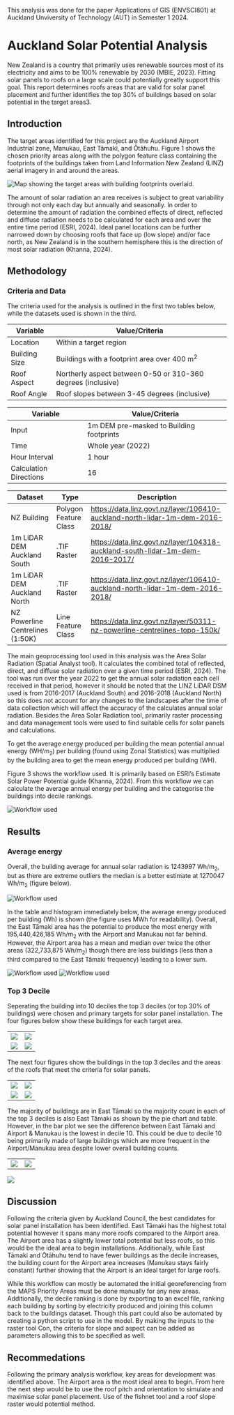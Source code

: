 This analysis was done for the paper Applications of GIS (ENVSCI801) at Auckland Unviversity of Technology (AUT) in Semester 1 2024.
# Auckland Solar Potential Analysis
New Zealand is a country that primarily uses renewable sources most of its electricity and aims to be 100% renewable by 2030 (MBIE, 2023). Fitting solar panels to roofs on a large scale could potentially greatly support this goal. This report determines roofs areas that are valid for solar panel placement and further identifies the top 30% of buildings based on solar potential in the target areas3.

## Introduction
The target areas identified for this project are the Auckland Airport Industrial zone, Manukau, East Tāmaki, and Ōtāhuhu. Figure 1 shows the chosen priority areas along with the polygon feature class containing the footprints of the buildings taken from Land Information New Zealand (LINZ) aerial imagery in and around the areas.

![Map showing the target areas with building footprints overlaid.](figures-report/priorityareas-nbkgd.png)

The amount of solar radiation an area receives is subject to great variability through not only each day but annually and seasonally. In order to determine the amount of radiation the combined effects of direct, reflected and diffuse radiation needs to be calculated for each area and over the entire time period (ESRI, 2024). Ideal panel locations can be further narrowed down by choosing roofs that face up (low slope) and/or face north, as New Zealand is in the southern hemisphere this is the direction of most solar radiation (Khanna, 2024).

## Methodology
### Criteria and Data
The criteria used for the analysis is outlined in the first two tables below, while the datasets used is shown in the third.

| Variable | Value/Criteria |
|---|---|
| Location | Within a target region |
| Building Size | Buildings with a footprint area over 400 m<sup>2</sup> |
| Roof Aspect | Northerly aspect between 0-50 or 310-360 degrees (inclusive) |
| Roof Angle | Roof slopes between 3-45 degrees (inclusive) |

| Variable | Value/Criteria |
|---|---|
| Input | 1m DEM pre-masked to Building footprints |
| Time | Whole year (2022) |
| Hour Interval | 1 hour |
| Calculation Directions | 16 |

| Dataset | Type | Description |
|---|---|---|
| NZ Building | Polygon Feature Class | https://data.linz.govt.nz/layer/106410-auckland-north-lidar-1m-dem-2016-2018/ |
| 1m LiDAR DEM Auckland South | .TIF Raster | https://data.linz.govt.nz/layer/104318-auckland-south-lidar-1m-dem-2016-2017/ |
| 1m LiDAR DEM Auckland North | .TIF Raster | https://data.linz.govt.nz/layer/106410-auckland-north-lidar-1m-dem-2016-2018/ |
| NZ Powerline Centrelines (1:50K) | Line Feature Class | https://data.linz.govt.nz/layer/50311-nz-powerline-centrelines-topo-150k/ |

The main geoprocessing tool used in this analysis was the Area Solar Radiation (Spatial Analyst tool). It calculates the combined total of reflected, direct, and diffuse solar radiation over a given time period (ESRI, 2024). The tool was run over the year 2022 to get the annual solar radiation each cell received in that period, however it should be noted that the LINZ LiDAR DSM used is from 2016-2017 (Auckland South) and 2016-2018 (Auckland North) so this does not account for any changes to the landscapes after the time of data collection which will affect the accuracy of the calculates annual solar radiation. Besides the Area Solar Radiation tool, primarily raster processing and data management tools were used to find suitable cells for solar panels and calculations. 

To get the average energy produced per building the mean potential annual energy (WH/m<sub>2</sub>) per building (found using Zonal Statistics) was multiplied by the building area to get the mean energy produced per building (WH).

Figure 3 shows the workflow used. It is primarily based on ESRI’s Estimate Solar Power Potential guide (Khanna, 2024). From this workflow we can calculate the average annual energy per building and the categorise the buildings into decile rankings.

![Workflow used](figures-report/PrimaryAnalysis-github.png)

## Results
### Average energy
Overall, the building average for annual solar radiation is 1243997 Wh/m<sub>2</sub>, but as there are extreme outliers the median is a better estimate at 1270047 Wh/m<sub>2</sub> (figure below).

![Workflow used](figures-report/mean_SR_distribution_all.png)

In the table and histogram immediately below, the average energy produced per building (Wh) is shown (the figure uses MWh for readability). Overall, the East Tāmaki area has the potential to produce the most energy with 195,440,426,185 Wh/m<sub>2</sub> with the Airport and Manukau not far behind. However, the Airport area has a mean and median over twice the other areas (322,733,875 Wh/m<sub>2</sub>) though there are less buildings (less than a third compared to the East Tāmaki frequency) leading to a lower sum.

![Workflow used](figures-report/Elec_Prod_summary.png)
![Workflow used](figures-report/avg_solenergypotentialMAPS.png)

### Top 3 Decile
Seperating the building into 10 deciles the top 3 deciles (or top 30% of buildings) were chosen and primary targets for solar panel installation. The four figures below show these buildings for each target area.

|  |  |
|---|---|
| ![](figures-report/Top3_Airport.png) | ![](figures-report/Top3_East_Tāmaki.png) |
| ![](figures-report/Top3_Manukau.png) | ![](figures-report/Top3_Ōtāhuhu.png) |
  
The next four figures show the buildings in the top 3 deciles and the areas of the roofs that meet the criteria for solar panels.

|  |  |
|---|---|
| ![](figures-report/Top3_Panel_Areas_Airport_new_clipped.png) | ![](figures-report/Top3_Panel_Areas_East_Tāmaki_new_clipped.png) |
| ![](figures-report/Top3_Panel_Areas_Manukau_new_clipped.png) | ![](figures-report/Top3_Panel_Areas_Ōtāhuhu_new_clipped.png) |

The majority of buildings are in East Tāmaki so the majority count in each of the top 3 deciles is also East Tāmaki as shown by the pie chart and table. However, in the bar plot we see the difference between East Tāmaki and Airport & Manukau is the lowest in decile 10. This could be due to decile 10 being primarily made of large buildings which are more frequent in the Airport/Manukau area despite lower overall building counts.

|  |  |
|---|---|
| ![](figures-report/building_count_top_30.png) | ![](figures-report/decilesummary.png) |

![](figures-report/DistributionoftopbuildingsinMAPS.png)

## Discussion
Following the criteria given by Auckland Council, the best candidates for solar panel installation has been identified. East Tāmaki has the highest total potential however it spans many more roofs compared to the Airport area. The Airport area has a slightly lower total potential but less roofs, so this would be the ideal area to begin installations. Additionally, while East Tāmaki and Ōtāhuhu tend to have fewer buildings as the decile increases, the building count for the Airport area increases (Manukau stays fairly constant) further showing that the Airport is an ideal target for large roofs.

While this workflow can mostly be automated the initial georeferencing from the MAPS Priority Areas must be done manually for any new areas. Additionally, the decile ranking is done by exporting to an excel file, ranking each building by sorting by electricity produced and joining this column back to the buildings dataset. Though this part could also be automated by creating a python script to use in the model. By making the inputs to the raster tool Con, the criteria for slope and aspect can be added as parameters allowing this to be specified as well.

## Recommedations
Following the primary analysis workflow, key areas for development was identified above. The Airport area is the most ideal area to begin. From here the next step would be to use the roof pitch and orientation to simulate and maximise solar panel placement. Use of the fishnet tool and a roof slope raster would potential method.
